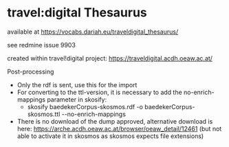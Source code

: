 # travel:digital Thesaurus

available at https://vocabs.dariah.eu/traveldigital_thesaurus/

see redmine issue 9903

created within travel!digital project: https://traveldigital.acdh.oeaw.ac.at/

Post-processing
* Only the rdf is sent, use this for the import
* For converting to the ttl-version, it is necessary to add the no-enrich-mappings parameter in skosify:
  * skosify baedekerCorpus-skosmos.rdf -o baedekerCorpus-skosmos.ttl --no-enrich-mappings
* There is no download of the dump approved, alternative download is here: https://arche.acdh.oeaw.ac.at/browser/oeaw_detail/12461 (but not able to activate it in skosmos as skosmos expects file extensions)

